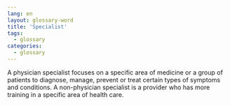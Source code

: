 ```yaml
---
lang: en
layout: glossary-word
title: 'Specialist'
tags:
  - glossary
categories:
  - glossary
---
```

A physician specialist focuses on a specific area of medicine or a group of patients to diagnose, manage, prevent or treat certain types of symptoms and conditions. A non-physician specialist is a provider who has more training in a specific area of health care.